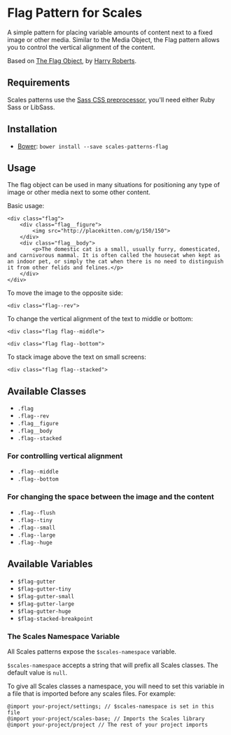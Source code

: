 # Flag Pattern for Scales

A simple pattern for placing variable amounts of content next to a fixed image or other media. Similar to the Media Object, the Flag pattern allows you to control the vertical alignment of the content.

Based on [The Flag Object](http://csswizardry.com/2013/05/the-flag-object/), by [Harry Roberts](https://twitter.com/csswizardry).

## Requirements

Scales patterns use the [Sass CSS preprocessor](http://sass-lang.com/), you'll need either Ruby Sass or LibSass.

## Installation

* [Bower](http://bower.io/): `bower install --save scales-patterns-flag`

## Usage
The flag object can be used in many situations for positioning any type of image or other media next to some other content.

Basic usage:
```
<div class="flag">
    <div class="flag__figure">
        <img src="http://placekitten.com/g/150/150">
    </div>
    <div class="flag__body">
        <p>The domestic cat is a small, usually furry, domesticated, and carnivorous mammal. It is often called the housecat when kept as an indoor pet, or simply the cat when there is no need to distinguish it from other felids and felines.</p>
    </div>
</div>
```

To move the image to the opposite side:
```
<div class="flag--rev">
```

To change the vertical alignment of the text to middle or bottom:
```
<div class="flag flag--middle">

<div class="flag flag--bottom">
```

To stack image above the text on small screens:
```
<div class="flag flag--stacked">
```

## Available Classes

* `.flag`
* `.flag--rev`
* `.flag__figure`
* `.flag__body`
* `.flag--stacked`

### For controlling vertical alignment
* `.flag--middle`
* `.flag--bottom`

### For changing the space between the image and the content
* `.flag--flush`
* `.flag--tiny`
* `.flag--small`
* `.flag--large`
* `.flag--huge`

## Available Variables

* `$flag-gutter`
* `$flag-gutter-tiny`
* `$flag-gutter-small`
* `$flag-gutter-large`
* `$flag-gutter-huge`
* `$flag-stacked-breakpoint`

### The Scales Namespace Variable
All Scales patterns expose the `$scales-namespace` variable.

`$scales-namespace` accepts a string that will prefix all Scales classes. The default value is `null`.

To give all Scales classes a namespace, you will need to set this variable in a file that is imported before any scales files. For example:

```
@import your-project/settings; // $scales-namespace is set in this file
@import your-project/scales-base; // Imports the Scales library
@import your-project/project // The rest of your project imports
```
